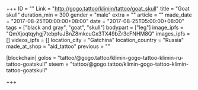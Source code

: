 +++
ID = ""
Link = "http://gogo.tattoo/klimin/tattoo/goat_skull"
title = "Goat skull"
duration_min = 300
gender = "male"
extra = ""
article = ""
made_date = "2017-08-25T00:00:00+08:00"
date = "2017-08-25T05:00:00+08:00"
tags = ["black and gray", "goat", "skull"]
bodypart = ["leg"]
image_ipfs = "QmXjoqtqyhgj7tebpfuJBnZ8mkcuGx3TX49bZr3cFNHM8Q"
images_ipfs = []
videos_ipfs = []
location_city = "Gatchina"
location_country = "Russia"
made_at_shop = "aid_tattoo"
previous = ""

[blockchain]
golos = "tattoo/@gogo.tattoo/klimin-gogo-tattoo-klimin-ru-tattoo-goatskull"
steem = "tattoo/@gogo.tattoo/klimin-gogo-tattoo-klimin-tattoo-goatskull"

+++
